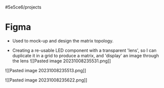 #5e5ce6/projects 

# Figma

- Used to mock-up and design the matrix topology.

- Creating a re-usable LED component with a transparent 'lens', so I can duplicate it in a grid to produce a matrix, and 'display' an image through the lens
	![[Pasted image 20231008235531.png]]

![[Pasted image 20231008235513.png]]

![[Pasted image 20231008235622.png]]

